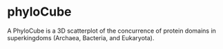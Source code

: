 # phyloCube
A PhyloCube is a 3D scatterplot of the concurrence of protein domains in superkingdoms (Archaea, Bacteria, and Eukaryota).